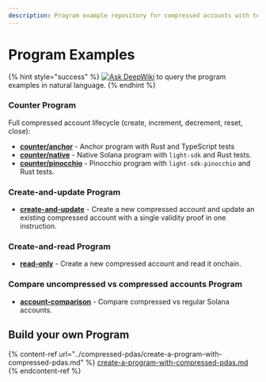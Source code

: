 ```yaml
---
description: Program example repository for compressed accounts with tests.
---
```


# Program Examples

{% hint style="success" %}
[![Ask DeepWiki](https://deepwiki.com/badge.svg)](https://deepwiki.com/Lightprotocol/program-examples) to query the program examples in natural language.
{% endhint %}

### Counter Program

Full compressed account lifecycle (create, increment, decrement, reset, close):

* [**counter/anchor**](https://github.com/Lightprotocol/program-examples/tree/main/counter/anchor) - Anchor program with Rust and TypeScript tests
* [**counter/native**](https://github.com/Lightprotocol/program-examples/tree/main/counter/native) - Native Solana program with `light-sdk` and Rust tests.
* [**counter/pinocchio**](https://github.com/Lightprotocol/program-examples/tree/main/counter/pinocchio) - Pinocchio program with `light-sdk-pinocchio` and Rust tests.

### Create-and-update Program

* [**create-and-update**](https://github.com/Lightprotocol/program-examples/tree/main/create-and-update) - Create a new compressed account and update an existing compressed account with a single validity proof in one instruction.

### Create-and-read Program

* [**read-only**](https://github.com/Lightprotocol/program-examples/tree/main/read-only) - Create a new compressed account and read it onchain.

### Compare uncompressed vs compressed accounts Program

* [**account-comparison**](https://github.com/Lightprotocol/program-examples/tree/main/account-comparison) - Compare compressed vs regular Solana accounts.

## Build your own Program

{% content-ref url="../compressed-pdas/create-a-program-with-compressed-pdas.md" %}
[create-a-program-with-compressed-pdas.md](../compressed-pdas/create-a-program-with-compressed-pdas.md)
{% endcontent-ref %}
